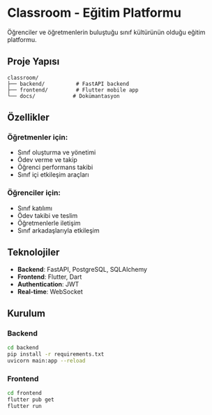 # Classroom - Eğitim Platformu

Öğrenciler ve öğretmenlerin buluştuğu sınıf kültürünün olduğu eğitim platformu.

## Proje Yapısı

```
classroom/
├── backend/          # FastAPI backend
├── frontend/         # Flutter mobile app
└── docs/            # Dokümantasyon
```

## Özellikler

### Öğretmenler için:
- Sınıf oluşturma ve yönetimi
- Ödev verme ve takip
- Öğrenci performans takibi
- Sınıf içi etkileşim araçları

### Öğrenciler için:
- Sınıf katılımı
- Ödev takibi ve teslim
- Öğretmenlerle iletişim
- Sınıf arkadaşlarıyla etkileşim

## Teknolojiler

- **Backend**: FastAPI, PostgreSQL, SQLAlchemy
- **Frontend**: Flutter, Dart
- **Authentication**: JWT
- **Real-time**: WebSocket

## Kurulum

### Backend
```bash
cd backend
pip install -r requirements.txt
uvicorn main:app --reload
```

### Frontend
```bash
cd frontend
flutter pub get
flutter run
``` 